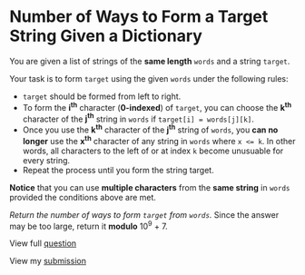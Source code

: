 # **Number of Ways to Form a Target String Given a Dictionary**

You are given a list of strings of the **same length** `words` and a string `target`.

Your task is to form `target` using the given `words` under the following rules:

- `target` should be formed from left to right.
- To form the **i<sup>th</sup>** character (**0-indexed**) of `target`, you can choose the **k<sup>th</sup>** character of the **j<sup>th</sup>** string in `words` if `target[i] = words[j][k]`.
- Once you use the **k<sup>th</sup>** character of the **j<sup>th</sup>** string of `words`, you **can no longer** use the **x<sup>th</sup>** character of any string in `words` where `x <= k`. In other words, all characters to the left of or at index `k` become unusuable for every string.
- Repeat the process until you form the string target.

**Notice** that you can use **multiple characters** from the **same string** in `words` provided the conditions above are met.

_Return the number of ways to form `target` from `words`._ Since the answer may be too large, return it **modulo** 10<sup>9</sup> + 7.

View full [question](https://leetcode.com/problems/number-of-ways-to-form-a-target-string-given-a-dictionary?envType=daily-question&envId=2024-12-29)

View my [submission](https://leetcode.com/problems/number-of-ways-to-form-a-target-string-given-a-dictionary/submissions/1491382599)
